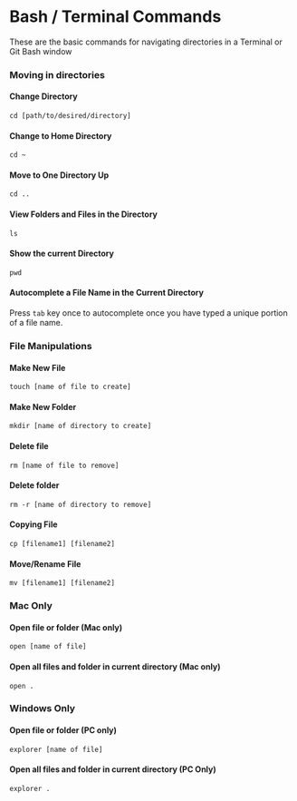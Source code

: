 # Bash / Terminal Commands

These are the basic commands for navigating directories in a Terminal or Git Bash window

### Moving in directories

#### Change Directory

`cd [path/to/desired/directory]`

#### Change to Home Directory

`cd ~`

#### Move to One Directory Up

`cd ..`


#### View Folders and Files in the Directory

`ls`

#### Show the current Directory

`pwd`

#### Autocomplete a File Name in the Current Directory

Press `tab` key once to autocomplete once you have typed a unique portion of a file name. 

### File Manipulations

#### Make New File

`touch [name of file to create]`

#### Make New Folder

`mkdir [name of directory to create]`

#### Delete file

`rm [name of file to remove]`

#### Delete folder

`rm -r [name of directory to remove]`

#### Copying File

`cp [filename1] [filename2]`

#### Move/Rename File

`mv [filename1] [filename2]`

### Mac Only

#### Open file or folder (Mac only)

`open [name of file]`

#### Open all files and folder in current directory (Mac only)

`open .`

### Windows Only

#### Open file or folder (PC only)

`explorer [name of file]`

#### Open all files and folder in current directory (PC Only)

`explorer .`
